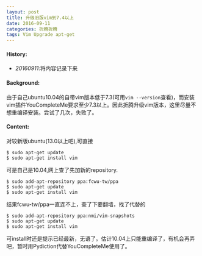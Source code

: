 ```yaml
---
layout: post
title: 升级旧版vim到7.4以上
date: 2016-09-11
categories: 折腾折腾
tags: Vim Upgrade apt-get
---
```

#### <strong>History:</strong>
* <em>20160911</em>:将内容记录下来<br>

#### <strong>Background:</strong>
由于自己ubuntu10.04的自带vim版本低于7.3(可用`vim --version`查看)，而安装vim插件YouCompleteMe要求至少7.3以上。因此折腾升级vim版本，这里尽量不想重编译安装。尝试了几次，失败了。

#### <strong>Content:</strong>
对较新版ubuntu(13.0以上吧),可直接

    $ sudo apt-get update
    $ sudo apt-get install vim

可是自己是10.04,网上查了先加新的repository.

    $ sudo add-apt-repository ppa:fcwu-tw/ppa
    $ sudo apt-get update
    $ sudo apt-get install vim

结果fcwu-tw/ppa一直连不上，查了下要翻墙，找了代替的

    $ sudo add-apt-repository ppa:nmi/vim-snapshots
    $ sudo apt-get update
    $ sudo apt-get install vim

可install时还是提示已经最新，无语了。估计10.04上只能重编译了，有机会再弄吧，暂时用Pydiction代替YouCompleteMe使用了。
